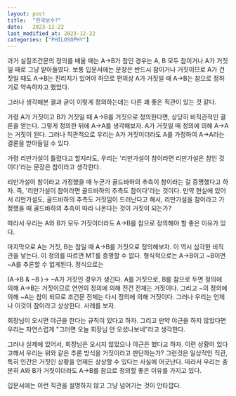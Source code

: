 ```yaml
---
layout: post
title:  "한국보수?"
date:   2023-12-22
last_modified_at: 2023-12-22
categories: ["PHILOSOPHY"]
---
```


과거 실질조건문의 정의를 배울 때는 A->B가 참인 경우는 A, B 모두 참이거나 A가 거짓일 때로 그냥 받아들였다. 보통 입문서에는 문장은 반드시 참이거나 거짓이므로 A가 건짓일 때도 A->B는 진리치가 있어야 하므로 편의상 A가 거짓일 때 A->B는 참으로 정하기로 약속하자고 했었다.

그러나 생각해본 결과 굳이 이렇게 정의하는데는 다른 꽤 좋은 직관이 있는 것 같다.

가령 A가 거짓이고 B가 거짓일 때 A->B를 거짓으로 정의한다면, 상당히 비직관적인 결론을 얻는다. 그렇게 정의한 뒤에 A->A를 생각해보자. A가 거짓일 때 정의에 의해 A->A는 거짓이 된다. 그러나 직관적으로 우리는 A가 거짓이더라도 A를 가정하여 A->A라는 결론을 받아들일 수 있다.

가령 리만가설이 틀렸다고 할지라도, 우리는 '리만가설이 참이라면 리만가설은 참인 것이다'라는 문장은 참이라고 생각한다.

리만가설이 참이라고 가정했을 때 누군가 골드바하의 추측이 참이라는 걸 증명했다고 하자. 즉, '리만가설이 참이라면 골드바하의 추측도 참이다'라는 것이다. 만약 현실에 있어서 리만가설도, 골드바하의 추측도 거짓임이 드러난다고 해서, 리만가설을 참이라고 가정했을 때 골드바하의 추측이 따라 나온다는 것이 거짓이 되는가?

따라서 우리는 A와 B가 모두 거짓이더라도 A->B를 참으로 정의해야 할 좋은 이유가 있다.

마지막으로 A는 거짓, B는 참일 때 A->B를 거짓으로 정의해보자. 이 역시 심각한 비직관을 낳는다. 이 정의를 따르면 MT를 증명할 수 없다. 형식적으로는 A->B이고 ~B이면 ~A를 추론할 수 없게된다. 정식으로는

(A->B & ~B )-> ~A가 거짓인 경우가 생긴다. A를 거짓으로, B를 참으로 두면 정의에 의해 A->B는 거짓이므로 연언의 정의에 의해 전건 전체는 거짓이다. 그리고 ~의 정의에 의해 ~A는 참이 되므로 조건문 전체는 다시 정의에 의해 거짓이다. 그러나 우리는 언제나 이것이 참이라고 상상한다. 사례를 보자.

회장님이 오시면 야근을 한다는 규칙이 있다고 하자. 그리고 만약 야근을 하지 않았다면 우리는 자연스럽게 "그러면 오늘 회장님 안 오셨나보네"라고 생각한다.

그러나 실제에 있어서, 회장님은 오시지 않았으나 야근은 했다고 하자. 이런 상황이 있다고해서 우리는 위와 같은 추론 방식을 거짓이라고 판단하는가? 그런것은 일상적인 직관, 특히 인간은 거짓인 상황을 언제든 상상할 수 있다는 사실에 어긋난다. 따라서 우리는 충분히 A와 B가 거짓이더라도 A->B를 참으로 정의할 좋은 이유를 가지고 있다.


입문서에는 이런 직관을 설명하지 않고 그냥 넘어가는 것이 안타깝다.

